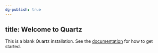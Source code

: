 ```yaml
---
dg-publish: true
---
```

title: Welcome to Quartz
---

This is a blank Quartz installation.
See the [documentation](https://quartz.jzhao.xyz) for how to get started.
